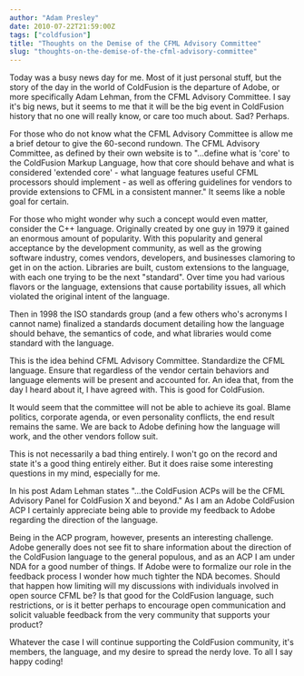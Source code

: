 ```yaml
---
author: "Adam Presley"
date: 2010-07-22T21:59:00Z
tags: ["coldfusion"]
title: "Thoughts on the Demise of the CFML Advisory Committee"
slug: "thoughts-on-the-demise-of-the-cfml-advisory-committee"
---
```


Today was a busy news day for me. Most of it just personal stuff, but
the story of the day in the world of ColdFusion is the departure of
Adobe, or more specifically Adam Lehman, from the CFML Advisory
Committee. I say it's big news, but it seems to me that it will be the
big event in ColdFusion history that no one will really know, or care
too much about. Sad? Perhaps.

For those who do not know what the CFML Advisory Committee is allow me a
brief detour to give the 60-second rundown. The CFML Advisory Committee,
as defined by their own website is to "...define what is 'core' to the
ColdFusion Markup Language, how that core should behave and what is
considered 'extended core' - what language features useful CFML
processors should implement - as well as offering guidelines for vendors
to provide extensions to CFML in a consistent manner." It seems like a
noble goal for certain.

For those who might wonder why such a concept would even matter,
consider the C++ language. Originally created by one guy in 1979 it
gained an enormous amount of popularity. With this popularity and
general acceptance by the development community, as well as the growing
software industry, comes vendors, developers, and businesses clamoring
to get in on the action. Libraries are built, custom extensions to the
language, with each one trying to be the next "standard". Over time you
had various flavors or the language, extensions that cause portability
issues, all which violated the original intent of the language.

Then in 1998 the ISO standards group (and a few others who's acronyms I
cannot name) finalized a standards document detailing how the language
should behave, the semantics of code, and what libraries would come
standard with the language.

This is the idea behind CFML Advisory Committee. Standardize the CFML
language. Ensure that regardless of the vendor certain behaviors and
language elements will be present and accounted for. An idea that, from
the day I heard about it, I have agreed with. This is good for
ColdFusion.

It would seem that the committee will not be able to achieve its goal.
Blame politics, corporate agenda, or even personality conflicts, the end
result remains the same. We are back to Adobe defining how the language
will work, and the other vendors follow suit.

This is not necessarily a bad thing entirely. I won't go on the record
and state it's a good thing entirely either. But it does raise some
interesting questions in my mind, especially for me.

In his post Adam Lehman states "...the ColdFusion ACPs will be the CFML
Advisory Panel for ColdFusion X and beyond." As I am an Adobe ColdFusion
ACP I certainly appreciate being able to provide my feedback to Adobe
regarding the direction of the language.

Being in the ACP program, however, presents an interesting challenge.
Adobe generally does not see fit to share information about the
direction of the ColdFusion language to the general populous, and as an
ACP I am under NDA for a good number of things. If Adobe were to
formalize our role in the feedback process I wonder how much tighter the
NDA becomes. Should that happen how limiting will my discussions with
individuals involved in open source CFML be? Is that good for the
ColdFusion language, such restrictions, or is it better perhaps to
encourage open communication and solicit valuable feedback from the very
community that supports your product?

Whatever the case I will continue supporting the ColdFusion community,
it's members, the language, and my desire to spread the nerdy love. To
all I say happy coding!
